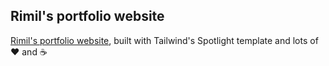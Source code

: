 ## Rimil's portfolio website

[Rimil's portfolio website](rimildeyjsr.com), built with Tailwind's Spotlight template and lots of ❤️ and ☕️
